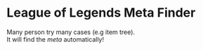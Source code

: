 # League of Legends Meta Finder

Many person try many cases (e.g item tree).  
It will find the *meta* automatically!
